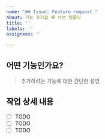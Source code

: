 ```yaml
---
name: "## Issue: Feature request "
about: 기능 추가할 때 쓰는 템플릿
title: ''
labels: ''
assignees: ''

---
```


## 어떤 기능인가요?

> 추가하려는 기능에 대한 간단한 설명
> 

## 작업 상세 내용

- [ ]  TODO
- [ ]  TODO
- [ ]  TODO
